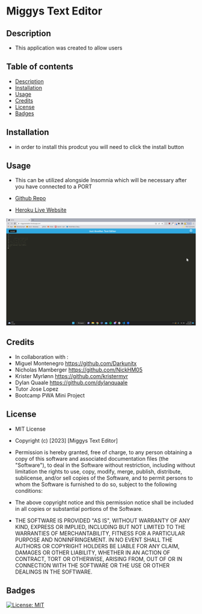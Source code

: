 # Miggys Text Editor

## Description 
- This application was created to allow users 

## Table of contents
- [Description](#description)
- [Installation](#installation)
- [Usage](#usage)
- [Credits](#credits)
- [License](#license)
- [Badges](#badges)

## Installation 
- in order to install this prodcut you will need to click the install button

## Usage
- This can be utilized alongside Insomnia which will be necessary after you have connected to a PORT

- <a href="https://github.com/Darkunitx/Miggys-Note-Taker">Github Repo</a>
- <a href="https://miggystexteditor.herokuapp.com/">Heroku Live Website</a>

![Text Editor Screenshot](./assets/images/wk7UW1GnMg.png)

## Credits 

- In collaboration with : 
- Miguel Montenegro  https://github.com/Darkunitx
- Nicholas Mamberger https://github.com/NickHM05
- Krister Myrlønn    https://github.com/kristermyr
- Dylan Quaale       https://github.com/dylanquaale
- Tutor Jose Lopez
- Bootcamp PWA Mini Project

## License

- MIT License

- Copyright (c) [2023] [Miggys Text Editor]

- Permission is hereby granted, free of charge, to any person obtaining a copy of this software and associated documentation files (the "Software"), to deal in the Software without restriction, including without limitation the rights to use, copy, modify, merge, publish, distribute, sublicense, and/or sell copies of the Software, and to permit persons to whom the Software is furnished to do so, subject to the following conditions:

- The above copyright notice and this permission notice shall be included in all copies or substantial portions of the Software.

- THE SOFTWARE IS PROVIDED "AS IS", WITHOUT WARRANTY OF ANY KIND, EXPRESS OR IMPLIED, INCLUDING BUT NOT LIMITED TO THE WARRANTIES OF MERCHANTABILITY, FITNESS FOR A PARTICULAR PURPOSE AND NONINFRINGEMENT. IN NO EVENT SHALL THE AUTHORS OR COPYRIGHT HOLDERS BE LIABLE FOR ANY CLAIM, DAMAGES OR OTHER LIABILITY, WHETHER IN AN ACTION OF CONTRACT, TORT OR OTHERWISE, ARISING FROM, OUT OF OR IN CONNECTION WITH THE SOFTWARE OR THE USE OR OTHER DEALINGS IN THE SOFTWARE.

## Badges

[![License: MIT](https://img.shields.io/badge/License-MIT-yellow.svg)](https://opensource.org/licenses/MIT)